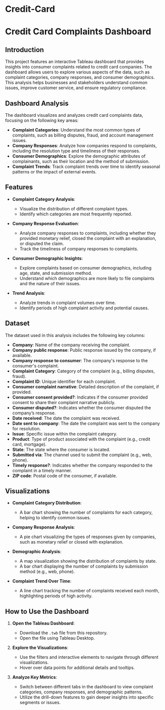 # Credit-Card
# Credit Card Complaints Dashboard

## Introduction

This project features an interactive Tableau dashboard that provides insights into consumer complaints related to credit card companies. The dashboard allows users to explore various aspects of the data, such as complaint categories, company responses, and consumer demographics. This analysis helps businesses and stakeholders understand common issues, improve customer service, and ensure regulatory compliance.

## Dashboard Analysis

The dashboard visualizes and analyzes credit card complaints data, focusing on the following key areas:

- **Complaint Categories**: Understand the most common types of complaints, such as billing disputes, fraud, and account management issues.
- **Company Responses**: Analyze how companies respond to complaints, including the resolution type and timeliness of their responses.
- **Consumer Demographics**: Explore the demographic attributes of complainants, such as their location and the method of submission.
- **Complaint Trends**: Track complaint trends over time to identify seasonal patterns or the impact of external events.

## Features

- **Complaint Category Analysis**:
  - Visualize the distribution of different complaint types.
  - Identify which categories are most frequently reported.

- **Company Response Evaluation**:
  - Analyze company responses to complaints, including whether they provided monetary relief, closed the complaint with an explanation, or disputed the claim.
  - Track the timeliness of company responses to complaints.

- **Consumer Demographic Insights**:
  - Explore complaints based on consumer demographics, including age, state, and submission method.
  - Understand which demographics are more likely to file complaints and the nature of their issues.

- **Trend Analysis**:
  - Analyze trends in complaint volumes over time.
  - Identify periods of high complaint activity and potential causes.

## Dataset

The dataset used in this analysis includes the following key columns:

- **Company**: Name of the company receiving the complaint.
- **Company public response**: Public response issued by the company, if available.
- **Company response to consumer**: The company's response to the consumer's complaint.
- **Complaint Category**: Category of the complaint (e.g., billing disputes, fraud).
- **Complaint ID**: Unique identifier for each complaint.
- **Consumer complaint narrative**: Detailed description of the complaint, if provided.
- **Consumer consent provided?**: Indicates if the consumer provided consent to share their complaint narrative publicly.
- **Consumer disputed?**: Indicates whether the consumer disputed the company’s response.
- **Date received**: The date the complaint was received.
- **Date sent to company**: The date the complaint was sent to the company for resolution.
- **Issue**: Specific issue within the complaint category.
- **Product**: Type of product associated with the complaint (e.g., credit card, mortgage).
- **State**: The state where the consumer is located.
- **Submitted via**: The channel used to submit the complaint (e.g., web, phone).
- **Timely response?**: Indicates whether the company responded to the complaint in a timely manner.
- **ZIP code**: Postal code of the consumer, if available.

## Visualizations

- **Complaint Category Distribution**:
  - A bar chart showing the number of complaints for each category, helping to identify common issues.

- **Company Response Analysis**:
  - A pie chart visualizing the types of responses given by companies, such as monetary relief or closed with explanation.

- **Demographic Analysis**:
  - A map visualization showing the distribution of complaints by state.
  - A bar chart displaying the number of complaints by submission method (e.g., web, phone).

- **Complaint Trend Over Time**:
  - A line chart tracking the number of complaints received each month, highlighting periods of high activity.

## How to Use the Dashboard

1. **Open the Tableau Dashboard**:
   - Download the `.twb` file from this repository.
   - Open the file using Tableau Desktop.

2. **Explore the Visualizations**:
   - Use the filters and interactive elements to navigate through different visualizations.
   - Hover over data points for additional details and tooltips.

3. **Analyze Key Metrics**:
   - Switch between different tabs in the dashboard to view complaint categories, company responses, and demographic patterns.
   - Utilize the drill-down features to gain deeper insights into specific segments or issues.




